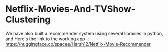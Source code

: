 # Netflix-Movies-And-TVShow-Clustering

We have also built a recommender system using several libraries in python, and Here's the link to the working app -: https://huggingface.co/spaces/Harsh12/Netflix-Movie-Recommender
